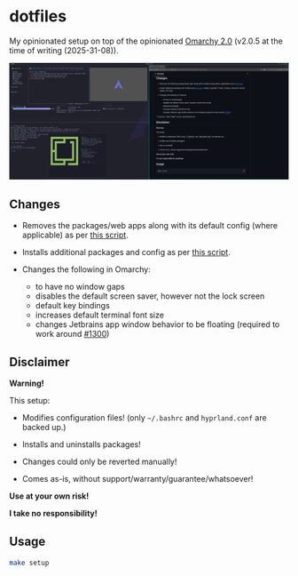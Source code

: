 # dotfiles

My opinionated setup on top of the opinionated [Omarchy 2.0](https://omarchy.org/) (v2.0.5 at the time of writing (2025-31-08)).

![My Omarchy](./myomarchy.png)

## Changes

- Removes the packages/web apps along with its default config (where applicable) as per [this script](uninstall-defaults.sh).

- Installs additional packages and config as per [this script](./setup.sh).

- Changes the following in Omarchy:
  - to have no window gaps
  - disables the default screen saver, however not the lock screen
  - default key bindings
  - increases default terminal font size
  - changes Jetbrains app window behavior to be floating (required to work around [#1300](https://github.com/basecamp/omarchy/issues/1300))

## Disclaimer

**Warning!**

This setup:

- Modifies configuration files! (only `~/.bashrc` and `hyprland.conf` are backed up.)

- Installs and uninstalls packages!

- Changes could only be reverted manually!

- Comes as-is, without support/warranty/guarantee/whatsoever!

**Use at your own risk!**

**I take no responsibility!**

## Usage

```bash
make setup
```